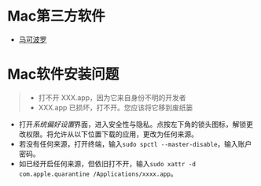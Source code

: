 # Mac第三方软件

+ [马可波罗](https://www.macbl.com/app/system)

# Mac软件安装问题

> + 打不开 XXX.app，因为它来自身份不明的开发者
> + XXX.app 已损坏，打不开。您应该将它移到废纸篓

+ 打开*系统偏好设置*界面，进入安全性与隐私。点按左下角的锁头图标，解锁更改权限。将允许从以下位置下载的应用，更改为任何来源。
+ 若没有任何来源，打开终端，输入`sudo spctl --master-disable`，输入账户密码。
+ 如已经开启任何来源，但依旧打不开，输入`sudo xattr -d com.apple.quarantine /Applications/xxxx.app`。